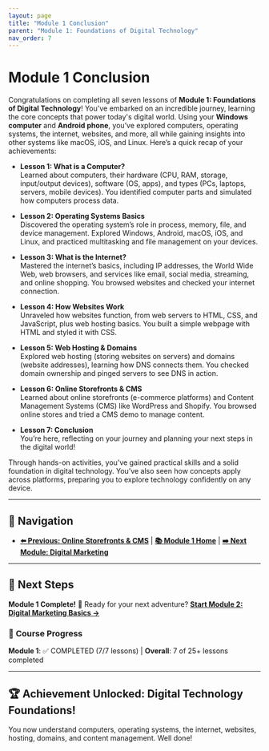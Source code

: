 ```yaml
---
layout: page
title: "Module 1 Conclusion"
parent: "Module 1: Foundations of Digital Technology"
nav_order: 7
---
```


# Module 1 Conclusion

Congratulations on completing all seven lessons of **Module 1: Foundations of Digital Technology**! You've embarked on an incredible journey, learning the core concepts that power today's digital world. Using your **Windows computer** and **Android phone**, you’ve explored computers, operating systems, the internet, websites, and more, all while gaining insights into other systems like macOS, iOS, and Linux. Here’s a quick recap of your achievements:

- **Lesson 1: What is a Computer?**  
  Learned about computers, their hardware (CPU, RAM, storage, input/output devices), software (OS, apps), and types (PCs, laptops, servers, mobile devices). You identified computer parts and simulated how computers process data.

- **Lesson 2: Operating Systems Basics**  
  Discovered the operating system’s role in process, memory, file, and device management. Explored Windows, Android, macOS, iOS, and Linux, and practiced multitasking and file management on your devices.

- **Lesson 3: What is the Internet?**  
  Mastered the internet’s basics, including IP addresses, the World Wide Web, web browsers, and services like email, social media, streaming, and online shopping. You browsed websites and checked your internet connection.

- **Lesson 4: How Websites Work**  
  Unraveled how websites function, from web servers to HTML, CSS, and JavaScript, plus web hosting basics. You built a simple webpage with HTML and styled it with CSS.

- **Lesson 5: Web Hosting & Domains**  
  Explored web hosting (storing websites on servers) and domains (website addresses), learning how DNS connects them. You checked domain ownership and pinged servers to see DNS in action.

- **Lesson 6: Online Storefronts & CMS**  
  Learned about online storefronts (e-commerce platforms) and Content Management Systems (CMS) like WordPress and Shopify. You browsed online stores and tried a CMS demo to manage content.

- **Lesson 7: Conclusion**  
  You’re here, reflecting on your journey and planning your next steps in the digital world!

Through hands-on activities, you’ve gained practical skills and a solid foundation in digital technology. You’ve also seen how concepts apply across platforms, preparing you to explore technology confidently on any device.

---

## 🧭 **Navigation**
- **[⬅️ Previous: Online Storefronts & CMS](storefronts_and_cms.md)** | **[📚 Module 1 Home](index.md)** | **[➡️ Next Module: Digital Marketing](../02_digital_marketing_basics/)**

---

## 🎯 **Next Steps**
**Module 1 Complete!** 🎉 Ready for your next adventure? **[Start Module 2: Digital Marketing Basics →](../02_digital_marketing_basics/)**

### 📍 **Course Progress**
**Module 1**: ✅ COMPLETED (7/7 lessons) | **Overall**: 7 of 25+ lessons completed

---

## 🏆 **Achievement Unlocked: Digital Technology Foundations!**
You now understand computers, operating systems, the internet, websites, hosting, domains, and content management. Well done!
